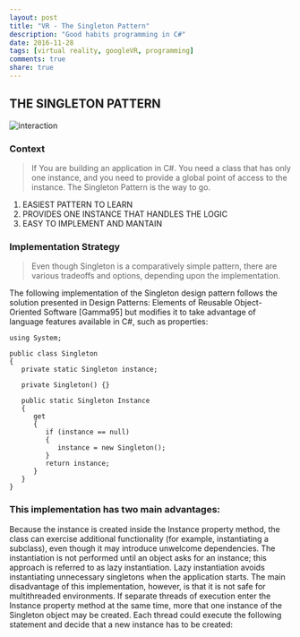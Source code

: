 ```yaml
---
layout: post
title: "VR - The Singleton Pattern"
description: "Good habits programming in C#"
date: 2016-11-28
tags: [virtual reality, googleVR, programming]
comments: true
share: true
---
```

## THE SINGLETON PATTERN

![interaction](https://cloud.githubusercontent.com/assets/17754060/20390726/822801fa-aca6-11e6-94d4-781800a38f9b.jpg)

### Context

> If You are building an application in C#. You need a class that has only one instance, 
and you need to provide a global point of access to the instance. The Singleton Pattern is the way to go.

1. EASIEST PATTERN TO LEARN
4. PROVIDES ONE INSTANCE THAT HANDLES THE LOGIC
5. EASY TO IMPLEMENT AND MANTAIN

### Implementation Strategy

> Even though Singleton is a comparatively simple pattern, there are various tradeoffs and options, 
depending upon the implementation. 

The following implementation of the Singleton design pattern follows the solution presented in Design Patterns: Elements of Reusable Object-Oriented Software [Gamma95] but modifies it to take advantage of language features available in C#, such as properties:
 

    using System;

    public class Singleton
    {
       private static Singleton instance;

       private Singleton() {}

       public static Singleton Instance
       {
          get 
          {
             if (instance == null)
             {
                instance = new Singleton();
             }
             return instance;
          }
       }
    }
 
### This implementation has two main advantages:

Because the instance is created inside the Instance property method, the class can exercise additional functionality (for example, instantiating a subclass), even though it may introduce unwelcome dependencies.
The instantiation is not performed until an object asks for an instance; this approach is referred to as lazy instantiation. Lazy instantiation avoids instantiating unnecessary singletons when the application starts.
The main disadvantage of this implementation, however, is that it is not safe for multithreaded environments. If separate threads of execution enter the Instance property method at the same time, more that one instance of the Singleton object may be created. Each thread could execute the following statement and decide that a new instance has to be created:
